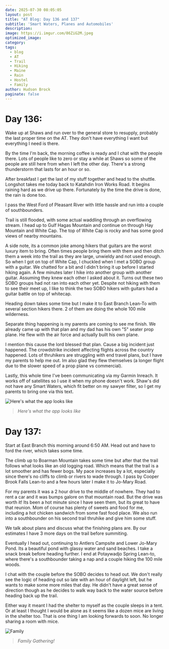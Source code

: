 ```yaml
---
date: 2025-07-30 08:05:05
layout: post
title: "AT Blog: Day 136 and 137"
subtitle: 'Smart Waters, Planes and Automobiles'
description:
image: https://i.imgur.com/86ZiG2M.jpeg
optimized_image: 
category:
tags:
  - blog
  - AT
  - Trail
  - Hiking
  - Maine
  - Rain
  - Hostel
  - Family
author: Hudson Brock
paginate: false
---
```


# Day 136:

Wake up at Shaws and run over to the general store to resupply, probably the last proper time on the AT. They don't have everything I want but everything I need is there.

By the time I'm back, the morning coffee is ready and I chat with the people there. Lots of people like to zero or stay a while at Shaws so some of the people are still here from when I left the other day. There's a strong thunderstorm that lasts for an hour or so.

After breakfast I get the last of my stuff together and head to the shuttle. Longshot takes me today back to Katahdin Iron Works Road. It begins raining hard as we drive up there. Fortunately by the time the drive is done, the rain is done too.

I pass the West Ford of Pleasant River with little hassle and run into a couple of southbounders.

Trail is still flooded, with some actual waddling through an overflowing stream. I head up to Gulf Hagas Mountain and continue on through Hay Mountain and White Cap. The top of White Cap is rocky and has some good views of nearby mountains.

A side note, its a common joke among hikers that guitars are the worst luxury item to bring. Often times people bring them with them and then ditch them a week into the trail as they are large, unwieldy and not used enough. So when I got on top of White Cap, I chuckled when I met a SOBO group with a guitar. We chatted for a bit and I didn't bring it up before I started hiking again. A few minutes later I hike into another group with another guitar. Assuming they knew each other I asked about it. Turns out these two SOBO groups had not ran into each other yet. Despite not hiking with them to see their meet up, I like to think the two SOBO hikers with guitars had a guitar battle on top of whitecap.

Heading down takes some time but I make it to East Branch Lean-To with several section hikers there. 2 of them are doing the whole 100 mile wilderness.

Separate thing happening is my parents are coming to see me finish. We already came up with that plan and my dad has his own "5" seater prop plane. He flew with the air force and actually built his own plane.

I mention this cause the lord blessed that plan. Cause a big incident just happened. The crowdstrike incident affecting flights across the country happened. Lots of thruhikers are struggling with end travel plans, but I have my parents to help me out. Im also glad they flew themselves (a longer flight due to the slower speed of a prop plane vs commercial).

Lastly, this whole time I've been communicating via my Garmin Inreach. It works off of satellites so I use it when my phone doesn't work. Shaw's did not have any Smart Waters, which fit better on my sawyer filter, so I get my parents to bring one via this text.

![Here's what the app looks like](https://i.imgur.com/A8prUfh.jpeg "Here's what the app looks like")

>*Here's what the app looks like*


# Day 137:

Start at East Branch this morning around 6:50 AM. Head out and have to ford the river, which takes some time.

The climb up to Boarman Mountain takes some time but after that the trail follows what looks like an old logging road. Which means that the trail is a lot smoother and has fewer bogs. My pace increases by a lot, especially since there's no cliffs to climb or rivers to wade through. I pass by Cooper Brook Falls Lean-to and a few hours later I make it to Jo-Mary Road.

For my parents it was a 2 hour drive to the middle of nowhere. They had to rent a car and it was bumps galore on that mountain road. But the drive was worth it! Its been a hot minute since I have seen them, but its great to have that reunion. Mom of course has plenty of sweets and food for me, including a hot chicken sandwich from some fast food place. We also run into a southbounder on his second trail thruhike and give him some stuff.

We talk about plans and discuss what the finishing plans are. By our estimates I have 3 more days on the trail before summiting. 

Eventually I head out, continuing to Antlers Campsite and Lower Jo-Mary Pond. Its a beautiful pond with glassy water and sand beaches. I take a snack break before heading further. I end at Potaywadjo Spring Lean-to, where there's a southbounder taking a nap and a couple hiking the 100 mile woods.

I chat with the couple before the SOBO decides to head out. We don't really see the logic of heading out so late with an hour of daylight left, but he wants to make some more miles that day. He didn't have a great sense of direction though as he decides to walk way back to the water source before heading back up the trail.

Either way it meant I had the shelter to myself as the couple sleeps in a tent. Or at least I thought I would be alone as it seems like a dozen mice are living in the shelter too. That is one thing I am looking forwards to soon. No longer sharing a room with mice.




![Family](https://i.imgur.com/SRc7rJT.jpeg "Family Gathering!")

>*Family Gathering!* 